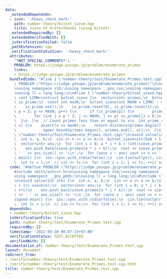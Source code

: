```yaml
---
data:
  _extendedDependsOn:
  - icon: ':heavy_check_mark:'
    path: number-theory/bitset_sieve.hpp
    title: Sieve of Eratosthenes (using bitset)
  _extendedRequiredBy: []
  _extendedVerifiedWith: []
  _isVerificationFailed: false
  _pathExtension: cpp
  _verificationStatusIcon: ':heavy_check_mark:'
  attributes:
    '*NOT_SPECIAL_COMMENTS*': ''
    PROBLEM: https://judge.yosupo.jp/problem/enumerate_primes
    links:
    - https://judge.yosupo.jp/problem/enumerate_primes
  bundledCode: "#line 1 \"number-theory/test/Enumerate_Primes.test.cpp\"\n#define\
    \ PROBLEM \"https://judge.yosupo.jp/problem/enumerate_primes\"\n\n#include <bits/extc++.h>\n\
    \nusing namespace std;\nusing namespace __gnu_cxx;\nusing namespace __gnu_pbds;\n\
    \nusing ll = long long;\n\n#line 1 \"number-theory/bitset_sieve.hpp\"\ntemplate\
    \ <int LIMN>\nstruct bitset_sieve {\n  vector<int> primes;\n  bitset<LIMN + 1>\
    \ is_prime;\n  const int maxN;\n  bitset_sieve(int MAXN = LIMN) : maxN(MAXN) {\n\
    \    is_prime.set();\n    is_prime.reset(0), is_prime.reset(1);\n    for (int\
    \ p = 2; p <= MAXN; p++) {\n      if (is_prime[p]) {\n        primes.push_back(p);\n\
    \        for (int j = p * 2; j <= MAXN; j += p) is_prime[j] = 0;\n      }\n  \
    \  }\n  }\n  // Count primes less than or equal to x\n  int prime_counting(int\
    \ x) {\n    assert(x <= maxN);\n    return distance(primes.begin(),\n        \
    \            upper_bound(primes.begin(), primes.end(), x));\n  }\n};\n#line 12\
    \ \"number-theory/test/Enumerate_Primes.test.cpp\"\n\nvoid solve(int ith) {\n\
    \  int n, a, b;\n  cin >> n >> a >> b;\n  bitset_sieve<int(5e8 + 1)> sieve(n);\n\
    \  vector<int> ans;\n  for (int i = 0; a * i + b < (int)sieve.primes.size(); ++i)\n\
    \    ans.push_back(sieve.primes[a * i + b]);\n  cout << sieve.primes.size() <<\
    \ ' ' << ans.size() << '\\n';\n  for (auto v : ans) cout << v << ' ';\n}\n\nsigned\
    \ main() {\n  ios::sync_with_stdio(false);\n  cin.tie(nullptr), cin.exceptions(cin.failbit);\n\
    \  int tc = 1;\n  // cin >> tc;\n  for (int i = 1; i <= tc; ++i) solve(i);\n}\n"
  code: "#define PROBLEM \"https://judge.yosupo.jp/problem/enumerate_primes\"\n\n\
    #include <bits/extc++.h>\n\nusing namespace std;\nusing namespace __gnu_cxx;\n\
    using namespace __gnu_pbds;\n\nusing ll = long long;\n\n#include \"number-theory/bitset_sieve.hpp\"\
    \n\nvoid solve(int ith) {\n  int n, a, b;\n  cin >> n >> a >> b;\n  bitset_sieve<int(5e8\
    \ + 1)> sieve(n);\n  vector<int> ans;\n  for (int i = 0; a * i + b < (int)sieve.primes.size();\
    \ ++i)\n    ans.push_back(sieve.primes[a * i + b]);\n  cout << sieve.primes.size()\
    \ << ' ' << ans.size() << '\\n';\n  for (auto v : ans) cout << v << ' ';\n}\n\n\
    signed main() {\n  ios::sync_with_stdio(false);\n  cin.tie(nullptr), cin.exceptions(cin.failbit);\n\
    \  int tc = 1;\n  // cin >> tc;\n  for (int i = 1; i <= tc; ++i) solve(i);\n}"
  dependsOn:
  - number-theory/bitset_sieve.hpp
  isVerificationFile: true
  path: number-theory/test/Enumerate_Primes.test.cpp
  requiredBy: []
  timestamp: '2022-09-30 00:07:15+07:00'
  verificationStatus: TEST_ACCEPTED
  verifiedWith: []
documentation_of: number-theory/test/Enumerate_Primes.test.cpp
layout: document
redirect_from:
- /verify/number-theory/test/Enumerate_Primes.test.cpp
- /verify/number-theory/test/Enumerate_Primes.test.cpp.html
title: number-theory/test/Enumerate_Primes.test.cpp
---
```

